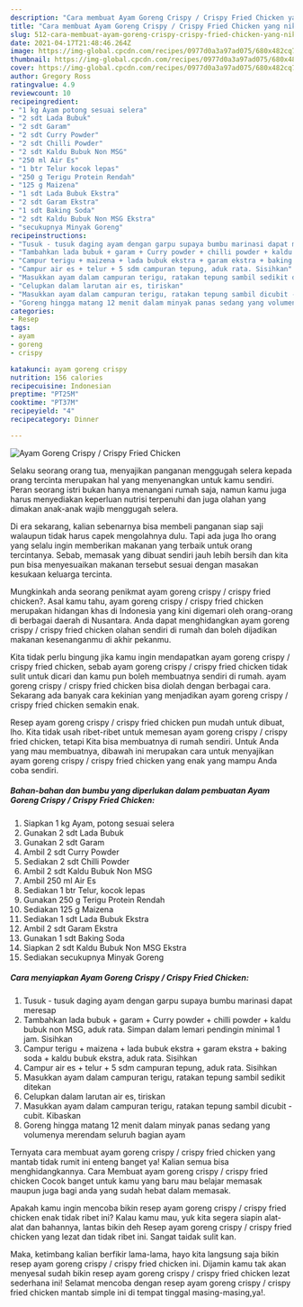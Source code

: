 ```yaml
---
description: "Cara membuat Ayam Goreng Crispy / Crispy Fried Chicken yang nikmat dan Mudah Dibuat"
title: "Cara membuat Ayam Goreng Crispy / Crispy Fried Chicken yang nikmat dan Mudah Dibuat"
slug: 512-cara-membuat-ayam-goreng-crispy-crispy-fried-chicken-yang-nikmat-dan-mudah-dibuat
date: 2021-04-17T21:48:46.264Z
image: https://img-global.cpcdn.com/recipes/0977d0a3a97ad075/680x482cq70/ayam-goreng-crispy-crispy-fried-chicken-foto-resep-utama.jpg
thumbnail: https://img-global.cpcdn.com/recipes/0977d0a3a97ad075/680x482cq70/ayam-goreng-crispy-crispy-fried-chicken-foto-resep-utama.jpg
cover: https://img-global.cpcdn.com/recipes/0977d0a3a97ad075/680x482cq70/ayam-goreng-crispy-crispy-fried-chicken-foto-resep-utama.jpg
author: Gregory Ross
ratingvalue: 4.9
reviewcount: 10
recipeingredient:
- "1 kg Ayam potong sesuai selera"
- "2 sdt Lada Bubuk"
- "2 sdt Garam"
- "2 sdt Curry Powder"
- "2 sdt Chilli Powder"
- "2 sdt Kaldu Bubuk Non MSG"
- "250 ml Air Es"
- "1 btr Telur kocok lepas"
- "250 g Terigu Protein Rendah"
- "125 g Maizena"
- "1 sdt Lada Bubuk Ekstra"
- "2 sdt Garam Ekstra"
- "1 sdt Baking Soda"
- "2 sdt Kaldu Bubuk Non MSG Ekstra"
- "secukupnya Minyak Goreng"
recipeinstructions:
- "Tusuk - tusuk daging ayam dengan garpu supaya bumbu marinasi dapat meresap"
- "Tambahkan lada bubuk + garam + Curry powder + chilli powder + kaldu bubuk non MSG, aduk rata. Simpan dalam lemari pendingin minimal 1 jam. Sisihkan"
- "Campur terigu + maizena + lada bubuk ekstra + garam ekstra + baking soda + kaldu bubuk ekstra, aduk rata. Sisihkan"
- "Campur air es + telur + 5 sdm campuran tepung, aduk rata. Sisihkan"
- "Masukkan ayam dalam campuran terigu, ratakan tepung sambil sedikit ditekan"
- "Celupkan dalam larutan air es, tiriskan"
- "Masukkan ayam dalam campuran terigu, ratakan tepung sambil dicubit - cubit. Kibaskan"
- "Goreng hingga matang 12 menit dalam minyak panas sedang yang volumenya merendam seluruh bagian ayam"
categories:
- Resep
tags:
- ayam
- goreng
- crispy

katakunci: ayam goreng crispy 
nutrition: 156 calories
recipecuisine: Indonesian
preptime: "PT25M"
cooktime: "PT37M"
recipeyield: "4"
recipecategory: Dinner

---
```



![Ayam Goreng Crispy / Crispy Fried Chicken](https://img-global.cpcdn.com/recipes/0977d0a3a97ad075/680x482cq70/ayam-goreng-crispy-crispy-fried-chicken-foto-resep-utama.jpg)

Selaku seorang orang tua, menyajikan panganan menggugah selera kepada orang tercinta merupakan hal yang menyenangkan untuk kamu sendiri. Peran seorang istri bukan hanya menangani rumah saja, namun kamu juga harus menyediakan keperluan nutrisi terpenuhi dan juga olahan yang dimakan anak-anak wajib menggugah selera.

Di era  sekarang, kalian sebenarnya bisa membeli panganan siap saji walaupun tidak harus capek mengolahnya dulu. Tapi ada juga lho orang yang selalu ingin memberikan makanan yang terbaik untuk orang tercintanya. Sebab, memasak yang dibuat sendiri jauh lebih bersih dan kita pun bisa menyesuaikan makanan tersebut sesuai dengan masakan kesukaan keluarga tercinta. 



Mungkinkah anda seorang penikmat ayam goreng crispy / crispy fried chicken?. Asal kamu tahu, ayam goreng crispy / crispy fried chicken merupakan hidangan khas di Indonesia yang kini digemari oleh orang-orang di berbagai daerah di Nusantara. Anda dapat menghidangkan ayam goreng crispy / crispy fried chicken olahan sendiri di rumah dan boleh dijadikan makanan kesenanganmu di akhir pekanmu.

Kita tidak perlu bingung jika kamu ingin mendapatkan ayam goreng crispy / crispy fried chicken, sebab ayam goreng crispy / crispy fried chicken tidak sulit untuk dicari dan kamu pun boleh membuatnya sendiri di rumah. ayam goreng crispy / crispy fried chicken bisa diolah dengan berbagai cara. Sekarang ada banyak cara kekinian yang menjadikan ayam goreng crispy / crispy fried chicken semakin enak.

Resep ayam goreng crispy / crispy fried chicken pun mudah untuk dibuat, lho. Kita tidak usah ribet-ribet untuk memesan ayam goreng crispy / crispy fried chicken, tetapi Kita bisa membuatnya di rumah sendiri. Untuk Anda yang mau membuatnya, dibawah ini merupakan cara untuk menyajikan ayam goreng crispy / crispy fried chicken yang enak yang mampu Anda coba sendiri.

<!--inarticleads1-->

##### Bahan-bahan dan bumbu yang diperlukan dalam pembuatan Ayam Goreng Crispy / Crispy Fried Chicken:

1. Siapkan 1 kg Ayam, potong sesuai selera
1. Gunakan 2 sdt Lada Bubuk
1. Gunakan 2 sdt Garam
1. Ambil 2 sdt Curry Powder
1. Sediakan 2 sdt Chilli Powder
1. Ambil 2 sdt Kaldu Bubuk Non MSG
1. Ambil 250 ml Air Es
1. Sediakan 1 btr Telur, kocok lepas
1. Gunakan 250 g Terigu Protein Rendah
1. Sediakan 125 g Maizena
1. Sediakan 1 sdt Lada Bubuk Ekstra
1. Ambil 2 sdt Garam Ekstra
1. Gunakan 1 sdt Baking Soda
1. Siapkan 2 sdt Kaldu Bubuk Non MSG Ekstra
1. Sediakan secukupnya Minyak Goreng




<!--inarticleads2-->

##### Cara menyiapkan Ayam Goreng Crispy / Crispy Fried Chicken:

1. Tusuk - tusuk daging ayam dengan garpu supaya bumbu marinasi dapat meresap
1. Tambahkan lada bubuk + garam + Curry powder + chilli powder + kaldu bubuk non MSG, aduk rata. Simpan dalam lemari pendingin minimal 1 jam. Sisihkan
1. Campur terigu + maizena + lada bubuk ekstra + garam ekstra + baking soda + kaldu bubuk ekstra, aduk rata. Sisihkan
1. Campur air es + telur + 5 sdm campuran tepung, aduk rata. Sisihkan
1. Masukkan ayam dalam campuran terigu, ratakan tepung sambil sedikit ditekan
1. Celupkan dalam larutan air es, tiriskan
1. Masukkan ayam dalam campuran terigu, ratakan tepung sambil dicubit - cubit. Kibaskan
1. Goreng hingga matang 12 menit dalam minyak panas sedang yang volumenya merendam seluruh bagian ayam




Ternyata cara membuat ayam goreng crispy / crispy fried chicken yang mantab tidak rumit ini enteng banget ya! Kalian semua bisa menghidangkannya. Cara Membuat ayam goreng crispy / crispy fried chicken Cocok banget untuk kamu yang baru mau belajar memasak maupun juga bagi anda yang sudah hebat dalam memasak.

Apakah kamu ingin mencoba bikin resep ayam goreng crispy / crispy fried chicken enak tidak ribet ini? Kalau kamu mau, yuk kita segera siapin alat-alat dan bahannya, lantas bikin deh Resep ayam goreng crispy / crispy fried chicken yang lezat dan tidak ribet ini. Sangat taidak sulit kan. 

Maka, ketimbang kalian berfikir lama-lama, hayo kita langsung saja bikin resep ayam goreng crispy / crispy fried chicken ini. Dijamin kamu tak akan menyesal sudah bikin resep ayam goreng crispy / crispy fried chicken lezat sederhana ini! Selamat mencoba dengan resep ayam goreng crispy / crispy fried chicken mantab simple ini di tempat tinggal masing-masing,ya!.

